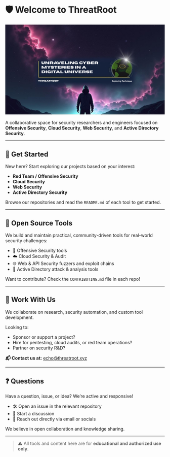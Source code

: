 # 🛡️ Welcome to ThreatRoot

![Banner](https://raw.githubusercontent.com/ThreatRoot/.github/refs/heads/main/profile/banner.png "Banner")

A collaborative space for security researchers and engineers focused on **Offensive Security**, **Cloud Security**, **Web Security**, and **Active Directory Security**.

---

## 🚀 Get Started

New here? Start exploring our projects based on your interest:

- **Red Team / Offensive Security** 
- **Cloud Security** 
- **Web Security** 
- **Active Directory Security** 

Browse our repositories and read the `README.md` of each tool to get started.

---

## 🧰 Open Source Tools

We build and maintain practical, community-driven tools for real-world security challenges:

- 🧨 Offensive Security tools
- ☁️ Cloud Security & Audit 
- 🌐 Web & API Security fuzzers and exploit chains  
- 🧩 Active Directory attack & analysis tools  

Want to contribute? Check the `CONTRIBUTING.md` file in each repo!

---

## 🤝 Work With Us

We collaborate on research, security automation, and custom tool development.

Looking to:
- Sponsor or support a project?  
- Hire for pentesting, cloud audits, or red team operations?  
- Partner on security R&D?

**📬 Contact us at:** echo@threatroot.xyz

---

## ❓ Questions

Have a question, issue, or idea? We’re active and responsive!

- 🛠️ Open an issue in the relevant repository  
- 💬 Start a discussion  
- 📩 Reach out directly via email or socials

We believe in open collaboration and knowledge sharing.

---

> ⚠️ All tools and content here are for **educational and authorized use only**.
